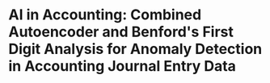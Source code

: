 # AI in Accounting: Combined Autoencoder and Benford's First Digit Analysis for Anomaly Detection in Accounting Journal Entry Data
